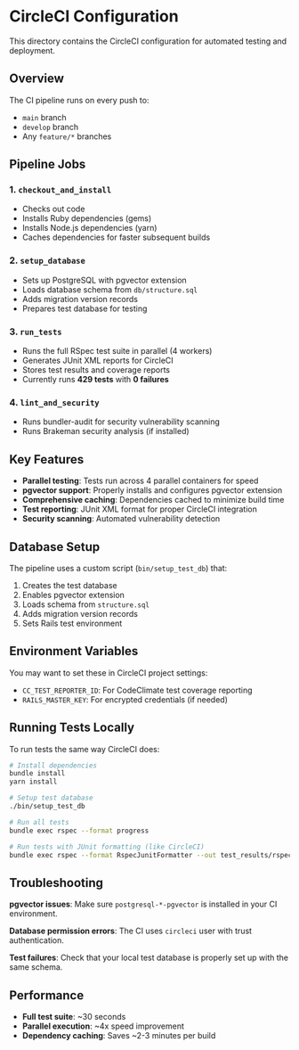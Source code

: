 # CircleCI Configuration

This directory contains the CircleCI configuration for automated testing and deployment.

## Overview

The CI pipeline runs on every push to:

- `main` branch
- `develop` branch
- Any `feature/*` branches

## Pipeline Jobs

### 1. `checkout_and_install`

- Checks out code
- Installs Ruby dependencies (gems)
- Installs Node.js dependencies (yarn)
- Caches dependencies for faster subsequent builds

### 2. `setup_database`

- Sets up PostgreSQL with pgvector extension
- Loads database schema from `db/structure.sql`
- Adds migration version records
- Prepares test database for testing

### 3. `run_tests`

- Runs the full RSpec test suite in parallel (4 workers)
- Generates JUnit XML reports for CircleCI
- Stores test results and coverage reports
- Currently runs **429 tests** with **0 failures**

### 4. `lint_and_security`

- Runs bundler-audit for security vulnerability scanning
- Runs Brakeman security analysis (if installed)

## Key Features

- **Parallel testing**: Tests run across 4 parallel containers for speed
- **pgvector support**: Properly installs and configures pgvector extension
- **Comprehensive caching**: Dependencies cached to minimize build time
- **Test reporting**: JUnit XML format for proper CircleCI integration
- **Security scanning**: Automated vulnerability detection

## Database Setup

The pipeline uses a custom script (`bin/setup_test_db`) that:

1. Creates the test database
2. Enables pgvector extension
3. Loads schema from `structure.sql`
4. Adds migration version records
5. Sets Rails test environment

## Environment Variables

You may want to set these in CircleCI project settings:

- `CC_TEST_REPORTER_ID`: For CodeClimate test coverage reporting
- `RAILS_MASTER_KEY`: For encrypted credentials (if needed)

## Running Tests Locally

To run tests the same way CircleCI does:

```bash
# Install dependencies
bundle install
yarn install

# Setup test database
./bin/setup_test_db

# Run all tests
bundle exec rspec --format progress

# Run tests with JUnit formatting (like CircleCI)
bundle exec rspec --format RspecJunitFormatter --out test_results/rspec.xml
```

## Troubleshooting

**pgvector issues**: Make sure `postgresql-*-pgvector` is installed in your CI environment.

**Database permission errors**: The CI uses `circleci` user with trust authentication.

**Test failures**: Check that your local test database is properly set up with the same schema.

## Performance

- **Full test suite**: ~30 seconds
- **Parallel execution**: ~4x speed improvement
- **Dependency caching**: Saves ~2-3 minutes per build
